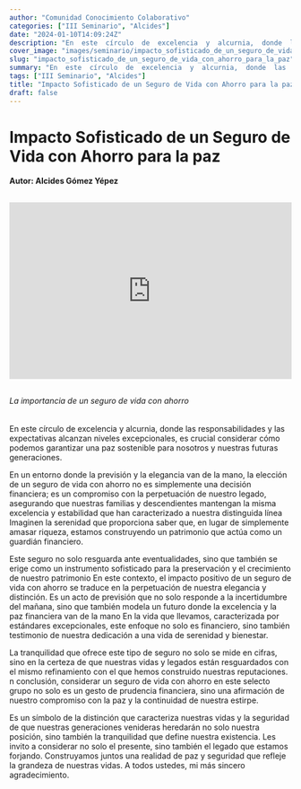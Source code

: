 ```yaml
---
author: "Comunidad Conocimiento Colaborativo"
categories: ["III Seminario", "Alcides"]
date: "2024-01-10T14:09:24Z"
description: "En  este  círculo  de  excelencia  y  alcurnia,  donde  las  responsabilidades  y  las  expectativas alcanzan  niveles  excepcionales,  es  crucial  considerar  cómo  podemos  garantizar  una  paz sostenible para nosotros y nuestras futuras generaciones..."
cover_image: "images/seminario/impacto_sofisticado_de_un_seguro_de_vida_con_ahorro_para_la_paz.png"
slug: "impacto_sofisticado_de_un_seguro_de_vida_con_ahorro_para_la_paz"
summary: "En  este  círculo  de  excelencia  y  alcurnia,  donde  las  responsabilidades  y  las  expectativas alcanzan  niveles  excepcionales,  es  crucial  considerar  cómo  podemos  garantizar  una  paz sostenible para nosotros y nuestras futuras generaciones... "
tags: ["III Seminario", "Alcides"]
title: "Impacto Sofisticado de un Seguro de Vida con Ahorro para la paz"
draft: false
---
```


# Impacto Sofisticado de un Seguro de Vida con Ahorro para la paz
<div style="display: flex; justify-content: flex-start; font-weight: bold; margin-bottom: 30px;"> 
Autor: Alcides Gómez Yépez
</div>

<div style="display: flex; justify-content: center; margin-bottom: 30px;">
<iframe width="560" height="315" src="https://www.youtube.com/embed/vtelOfRVPwM?si=JQaQ4f5cbhBtD29T" title="YouTube video player" frameborder="0" allow="accelerometer; autoplay; clipboard-write; encrypted-media; gyroscope; picture-in-picture; web-share" allowfullscreen></iframe></div>

###### La importancia de un seguro de vida con ahorro

En  este  círculo  de  excelencia  y  alcurnia,  donde  las  responsabilidades  y  las  expectativas alcanzan  niveles  excepcionales,  es  crucial  considerar  cómo  podemos  garantizar  una  paz sostenible para nosotros y nuestras futuras generaciones.

En un entorno donde la previsión y la elegancia van de la mano, la elección de un seguro de vida  con  ahorro  no  es  simplemente  una  decisión  financiera;  es  un  compromiso  con  la perpetuación de nuestro legado, asegurando que nuestras familias y descendientes mantengan la misma excelencia y estabilidad que han caracterizado a nuestra distinguida línea Imaginen la serenidad que proporciona saber que, en lugar de simplemente amasar riqueza, estamos construyendo un patrimonio que actúa como un guardián financiero. 

Este seguro no solo resguarda ante eventualidades, sino que también se erige como un instrumento sofisticado para la preservación y el crecimiento de nuestro patrimonio En  este  contexto,  el  impacto  positivo  de  un  seguro  de  vida  con  ahorro  se  traduce  en  la perpetuación de nuestra elegancia y distinción. Es un acto de previsión que no solo responde a la incertidumbre del mañana, sino que también modela un futuro donde la excelencia y la paz financiera van de la mano En la vida que llevamos, caracterizada por estándares excepcionales, este enfoque no solo es financiero, sino también testimonio de nuestra dedicación a una vida de serenidad y bienestar. 

La tranquilidad que ofrece este tipo de seguro no solo se mide en cifras, sino en la certeza de que nuestras vidas y legados están resguardados con el mismo refinamiento con el que hemos construido nuestras reputaciones. n conclusión, considerar un seguro de vida con ahorro en este selecto grupo no solo es un gesto de prudencia financiera, sino una afirmación de nuestro compromiso con la paz y la continuidad de nuestra estirpe. 

Es un símbolo de la distinción que caracteriza nuestras vidas y la seguridad de que nuestras generaciones venideras heredarán no solo nuestra posición, sino también la tranquilidad que define nuestra existencia. Les invito a considerar no solo el presente, sino también el legado que estamos forjando. Construyamos juntos una realidad de paz y seguridad que refleje la grandeza de nuestras vidas. A todos ustedes, mi más sincero agradecimiento. 